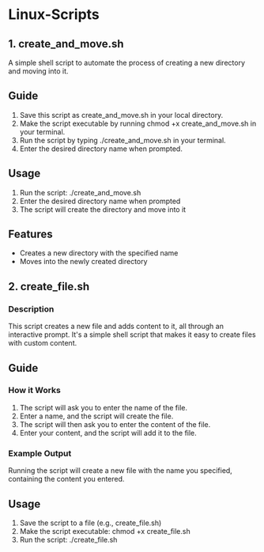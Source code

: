 
# Linux-Scripts

## 1. create_and_move.sh

A simple shell script to automate the process of creating a new directory and moving into it.



## Guide

1. Save this script as create_and_move.sh in your local directory.
2. Make the script executable by running chmod +x create_and_move.sh in your terminal.
3. Run the script by typing ./create_and_move.sh in your terminal.
4. Enter the desired directory name when prompted.
## Usage

1. Run the script: ./create_and_move.sh
2. Enter the desired directory name when prompted
3. The script will create the directory and move into it


## Features

- Creates a new directory with the specified name
- Moves into the newly created directory



## 2. create_file.sh

### Description

This script creates a new file and adds content to it, all through an interactive prompt. It's a simple shell script that makes it easy to create files with custom content.


## Guide

### How it Works

1. The script will ask you to enter the name of the file.
2. Enter a name, and the script will create the file.
3. The script will then ask you to enter the content of the file.
4. Enter your content, and the script will add it to the file.


### Example Output

Running the script will create a new file with the name you specified, containing the content you entered.
## Usage

1. Save the script to a file (e.g., create_file.sh)
2. Make the script executable: chmod +x create_file.sh
3. Run the script: ./create_file.sh


